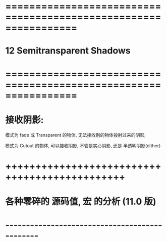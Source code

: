 # ================================================================ #
#               12 Semitransparent Shadows
# ================================================================ #




# 接收阴影:
模式为 fade 或 Transparent 的物体, 无法接收别的物体投射过来的阴影;

模式为 Cutout 的物体, 可以接收阴影, 不管是实心阴影, 还是 半透明阴影(dither)




# ++++++++++++++++++++++++++++++++++++++++++++++ #
#          各种零碎的 源码值, 宏 的分析   (11.0 版)
# ---------------------------------------------- #








